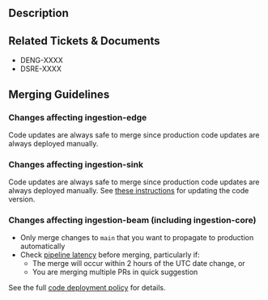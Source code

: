 ## Description

<!--
Please do not leave this blank
This PR [adds/removes/fixes/replaces] the [feature/bug/etc].
-->

## Related Tickets & Documents

- DENG-XXXX
- DSRE-XXXX

<!--
Please reference related Jira tickets, GitHub issues or Bugzilla. This repo has been
configured to automatically insert hyperlinks for DSRE and DENG tickets.
See https://docs.github.com/en/repositories/managing-your-repositorys-settings-and-features/managing-repository-settings/configuring-autolinks-to-reference-external-resources
-->

## Merging Guidelines

### Changes affecting ingestion-edge

Code updates are always safe to merge since production code updates are always
deployed manually.

### Changes affecting ingestion-sink

Code updates are always safe to merge since production code updates are always
deployed manually. See [these instructions](https://mozilla-hub.atlassian.net/wiki/spaces/SRE/pages/27921000/Ingestion+Sink#IngestionSink-Toupdatethecodeversion)
for updating the code version.

### Changes affecting ingestion-beam (including ingestion-core)

- Only merge changes to `main` that you want to propagate to production automatically
- Check [pipeline latency](https://yardstick.mozilla.org/d/bZHv1mUMk/pipeline-latency?orgId=1&from=now-6h&to=now) before merging, particularly if:
  - The merge will occur within 2 hours of the UTC date change, or
  - You are merging multiple PRs in quick suggestion

See the full [code deployment policy](https://mozilla-hub.atlassian.net/wiki/spaces/SRE/pages/27922303/Ingestion+Beam#Prod-Code-Deployment-Policy)
for details.
